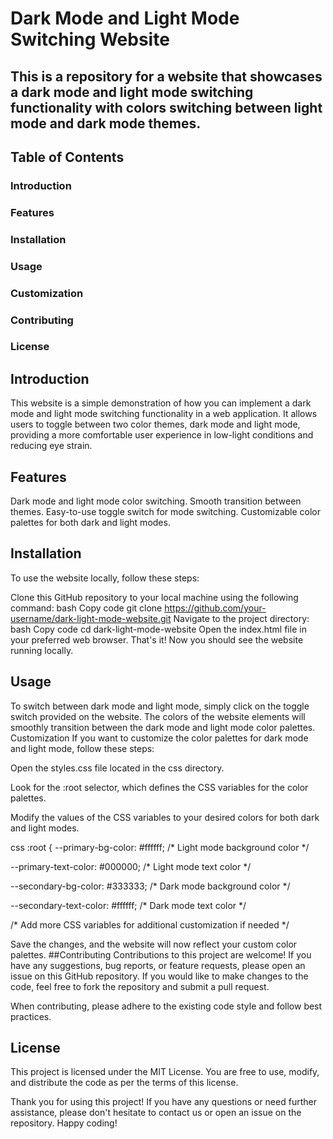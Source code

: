 # Dark Mode and Light Mode Switching Website
## This is a repository for a website that showcases a dark mode and light mode switching functionality with colors switching between light mode and dark mode themes.

## Table of Contents
### Introduction
### Features
### Installation
### Usage
### Customization
### Contributing
### License
## Introduction
This website is a simple demonstration of how you can implement a dark mode and light mode switching functionality in a web application. It allows users to toggle between two color themes, dark mode and light mode, providing a more comfortable user experience in low-light conditions and reducing eye strain.

## Features
Dark mode and light mode color switching.
Smooth transition between themes.
Easy-to-use toggle switch for mode switching.
Customizable color palettes for both dark and light modes.
## Installation
To use the website locally, follow these steps:

Clone this GitHub repository to your local machine using the following command:
bash
Copy code
git clone https://github.com/your-username/dark-light-mode-website.git
Navigate to the project directory:
bash
Copy code
cd dark-light-mode-website
Open the index.html file in your preferred web browser.
That's it! Now you should see the website running locally.

## Usage
To switch between dark mode and light mode, simply click on the toggle switch provided on the website.
The colors of the website elements will smoothly transition between the dark mode and light mode color palettes.
Customization
If you want to customize the color palettes for dark mode and light mode, follow these steps:

Open the styles.css file located in the css directory.

Look for the :root selector, which defines the CSS variables for the color palettes.

Modify the values of the CSS variables to your desired colors for both dark and light modes.

css
:root {
  --primary-bg-color: #ffffff; /* Light mode background color */
  
  --primary-text-color: #000000; /* Light mode text color */
  
  --secondary-bg-color: #333333; /* Dark mode background color */
  
  --secondary-text-color: #ffffff; /* Dark mode text color */
  
  /* Add more CSS variables for additional customization if needed */

Save the changes, and the website will now reflect your custom color palettes.
##Contributing
Contributions to this project are welcome! If you have any suggestions, bug reports, or feature requests, please open an issue on this GitHub repository. If you would like to make changes to the code, feel free to fork the repository and submit a pull request.

When contributing, please adhere to the existing code style and follow best practices.

## License
This project is licensed under the MIT License. You are free to use, modify, and distribute the code as per the terms of this license.

Thank you for using this project! If you have any questions or need further assistance, please don't hesitate to contact us or open an issue on the repository. Happy coding!
